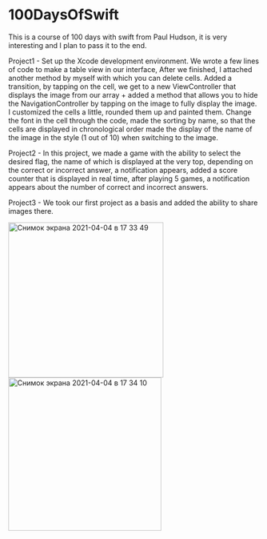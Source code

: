 # 100DaysOfSwift

This is a course of 100 days with swift from Paul Hudson, it is very interesting and I plan to pass it to the end.

Project1 - Set up the Xcode development environment. We wrote a few lines of code to make a table view in our interface,
After we finished, I attached another method by myself with which you can delete cells.
Added a transition, by tapping on the cell, we get to a new ViewController that displays the image from our array + 
added a method that allows you to hide the NavigationController by tapping on the image to fully display the image.
I customized the cells a little, rounded them up and painted them.
Change the font in the cell through the code, made the sorting by name, 
so that the cells are displayed in chronological order made the display of the name of the image in the style (1 out of 10) when switching to the image.

Project2 - In this project, we made a game with the ability to select the desired flag, 
the name of which is displayed at the very top, depending on the correct or incorrect answer, 
a notification appears, added a score counter that is displayed in real time, after playing 5 games, 
a notification appears about the number of correct and incorrect answers.

Project3 - We took our first project as a basis and added the ability to share images there.

<img width="310" alt="Снимок экрана 2021-04-04 в 17 33 49" src="https://user-images.githubusercontent.com/76879483/113512145-fd618c80-956b-11eb-8dcb-5475577366ac.png">
<img width="306" alt="Снимок экрана 2021-04-04 в 17 34 10" src="https://user-images.githubusercontent.com/76879483/113512148-ff2b5000-956b-11eb-911e-0f40086f00d6.png">
